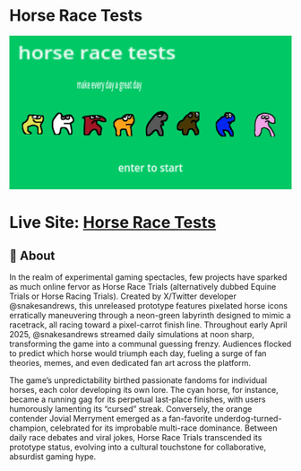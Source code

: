 # Horse Race Tests

![Horse Race Tests](/screen-1.png)

# Live Site: [Horse Race Tests](https://horseracetests.io)


## 📖 About

In the realm of experimental gaming spectacles, few projects have sparked as much online fervor as Horse Race Trials (alternatively dubbed Equine Trials or Horse Racing Trials). Created by X/Twitter developer @snakesandrews, this unreleased prototype features pixelated horse icons erratically maneuvering through a neon-green labyrinth designed to mimic a racetrack, all racing toward a pixel-carrot finish line. Throughout early April 2025, @snakesandrews streamed daily simulations at noon sharp, transforming the game into a communal guessing frenzy. Audiences flocked to predict which horse would triumph each day, fueling a surge of fan theories, memes, and even dedicated fan art across the platform.

The game’s unpredictability birthed passionate fandoms for individual horses, each color developing its own lore. The cyan horse, for instance, became a running gag for its perpetual last-place finishes, with users humorously lamenting its “cursed” streak. Conversely, the orange contender Jovial Merryment emerged as a fan-favorite underdog-turned-champion, celebrated for its improbable multi-race dominance. Between daily race debates and viral jokes, Horse Race Trials transcended its prototype status, evolving into a cultural touchstone for collaborative, absurdist gaming hype.

